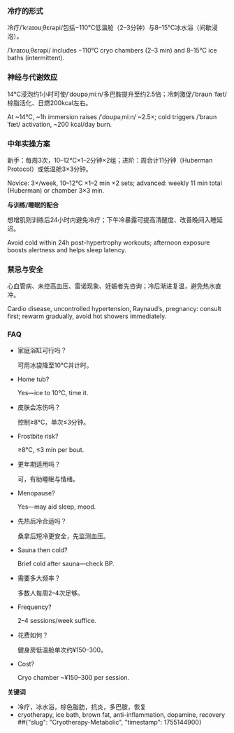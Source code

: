 

### 冷疗的形式

冷疗/ˈkraɪoʊˌθɛrəpi/包括−110°C低温舱（2–3分钟）与8–15°C冰水浴（间歇浸泡）。

/ˈkraɪoʊˌθɛrəpi/ includes −110°C cryo chambers (2–3 min) and 8–15°C ice baths (intermittent).

### 神经与代谢效应

14°C浸泡约1小时可使/ˈdoʊpəˌmiːn/多巴胺提升至约2.5倍；冷刺激促/ˈbraʊn ˈfæt/棕脂活化、日燃200kcal左右。

At ~14°C, ~1h immersion raises /ˈdoʊpəˌmiːn/ ~2.5×; cold triggers /ˈbraʊn ˈfæt/ activation, ~200 kcal/day burn.

### 中年实操方案

新手：每周3次，10–12°C×1–2分钟×2组；进阶：周合计11分钟（Huberman Protocol）或低温舱3×3分钟。

Novice: 3×/week, 10–12°C ×1–2 min ×2 sets; advanced: weekly 11 min total (Huberman) or chamber 3×3 min.

**与训练/睡眠的配合**

想增肌则训练后24小时内避免冷疗；下午冷暴露可提高清醒度、改善晚间入睡延迟。

Avoid cold within 24h post-hypertrophy workouts; afternoon exposure boosts alertness and helps sleep latency.

### 禁忌与安全

心血管病、未控高血压、雷诺现象、妊娠者先咨询；冷后渐进复温，避免热水直冲。

Cardio disease, uncontrolled hypertension, Raynaud’s, pregnancy: consult first; rewarm gradually, avoid hot showers immediately.

### **FAQ**

- 家庭浴缸可行吗？
    
    可用冰袋降至10°C并计时。
    
- Home tub?
    
    Yes—ice to 10°C, time it.
    
- 皮肤会冻伤吗？
    
    控制≥8°C，单次≤3分钟。
    
- Frostbite risk?
    
    ≥8°C, ≤3 min per bout.
    
- 更年期适用吗？
    
    可，有助睡眠与情绪。
    
- Menopause?
    
    Yes—may aid sleep, mood.
    
- 先热后冷合适吗？
    
    桑拿后短冷更安全，先监测血压。
    
- Sauna then cold?
    
    Brief cold after sauna—check BP.
    
- 需要多大频率？
    
    多数人每周2–4次足够。
    
- Frequency?
    
    2–4 sessions/week suffice.
    
- 花费如何？
    
    健身房低温舱单次约¥150–300。
    
- Cost?
    
    Cryo chamber ~¥150–300 per session.
    

**关键词**

- 冷疗，冰水浴，棕色脂肪，抗炎，多巴胺，恢复
- cryotherapy, ice bath, brown fat, anti-inflammation, dopamine, recovery
##{"slug": "Cryotherapy-Metabolic", "timestamp": 1755144900}